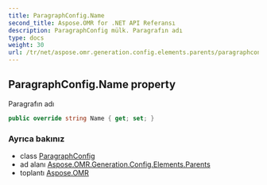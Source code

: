 ```yaml
---
title: ParagraphConfig.Name
second_title: Aspose.OMR for .NET API Referansı
description: ParagraphConfig mülk. Paragrafın adı
type: docs
weight: 30
url: /tr/net/aspose.omr.generation.config.elements.parents/paragraphconfig/name/
---
```

## ParagraphConfig.Name property

Paragrafın adı

```csharp
public override string Name { get; set; }
```

### Ayrıca bakınız

* class [ParagraphConfig](../)
* ad alanı [Aspose.OMR.Generation.Config.Elements.Parents](../../paragraphconfig/)
* toplantı [Aspose.OMR](../../../)


